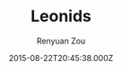 ---
title: Leonids
github: https://github.com/renyuanz/leonids
demo: https://renyuanz.github.io/leonids
author: Renyuan Zou
ssg:
  - Jekyll
cms:
  - No Cms
date: 2015-08-22T20:45:38.000Z
description: A simple and clean two columns Jekyll theme.
stale: true
---